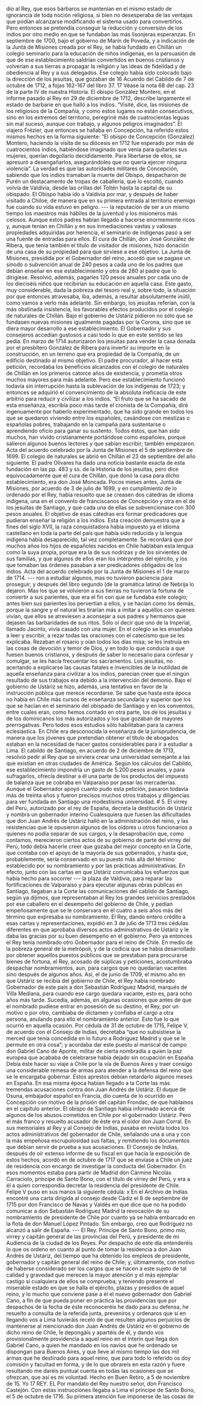 dio al Rey, que esos bárbaros se mantenían en el mismo estado de ignorancia de toda noción religiosa, si bien no desesperaba de las ventajas que podían alcanzarse modificando el sistema usado para convertirlos. Pero entonces se pretendía conseguir la reducción y conversión de los indios por otro medio en que se fundaban las más lisonjeras esperanzas. En septiembre de 1700, bajo el gobierno de Marín de Poveda, y a indicación de la Junta de Misiones creada por el Rey, se había fundado en Chillán un colegio seminario para la educación de niños indígenas, en la persuasión de que de ese establecimiento saldrían convertidos en buenos cristianos y volverían a sus tierras a propagar la religión y las ideas de fidelidad y de obediencia al Rey y a sus delegados. Ese colegio había sido colocado bajo la dirección de los jesuitas, que gozaban de 16 Acuerdo del Cabildo de 7 de octubre de 1712, a fojas 162-167 del libro 37. 17 Véase la nota 68 del cap. 23 de la parte IV de nuestra Historia. El obispo González Montero, en el informe pasado al Rey en 29 de diciembre de 1712, describe largamente el estado de barbarie en que halló a los indios. “Visité, dice, las misiones de los religiosos de la Compañía, y como estos lugares no están consecutivos, sino en los extremos del territorio, peregriné más de cuatrocientas leguas sin mal suceso, aunque con trabajo, y algunos peligros imaginados”. El viajero Frézier, que entonces se hallaba en Concepción, ha referido estos mismos hechos en la forma siguiente: “El obispo de Concepción (González) Montero, haciendo la visita de su diócesis en 1712 fue esperado por más de cuatrocientos indios, habiéndose imaginado que venía para quitarles sus mujeres, querían degollarlo decididamente. Para libertarse de ellos, se apresuró a desengañarlos, asegurándoles que no quería ejercer ninguna violencia”. La verdad es que las autoridades militares de Concepción, sabiendo que los indios tramaban la muerte del Obispo, despacharon de Purén un destacamento de tropas de caballería, que lo escoltó, cuando volvía de Valdivia, desde las orillas del Toltén hasta la capital de su obispado. El Obispo había ido a Valdivia por mar, y después de haber visitado a Chiloé, de manera que en su primera entrada al territorio enemigo fue cuando su vida estuvo en peligro. --- la reputación de ser a un mismo tiempo los maestros más hábiles de la juventud y los misioneros más celosos. Aunque estos padres habían llegado a hacerse enormemente ricos y, aunque tenían en Chillán y en sus inmediaciones vastas y valiosas propiedades adquiridas por herencia, el seminario de indígenas pasó a ser una fuente de entradas para ellos. El cura de Chillán, don José González de Ribera, que tenía también el título de visitador de misiones, hizo donación de una casa de su propiedad para que sirviese a ese objetivo. La Junta de Misiones, presidida por el Gobernador del reino, acordó que se pagase un sínodo o subvención anual de 240 pesos a cada uno de los padres que debían enseñar en ese establecimiento y otra de 280 al padre que lo dirigiese. Resolvió, además, pagarles 120 pesos anuales por cada uno de los dieciséis niños que recibirían su educación en aquella casa. Este gasto, muy considerable, dada la pobreza del tesoro real y, sobre todo, la situación por que entonces atravesaba, iba, además, a resultar absolutamente inútil, como vamos a verlo más adelante. Sin embargo, los jesuitas referían, con la más obstinada insistencia, los favorables efectos producidos por el colegio de naturales de Chillán. Bajo el gobierno de Ustáriz pidieron no sólo que se fundasen nuevas misiones igualmente pagadas por la Corona, sino que se diera mayor desarrollo a ese establecimiento. El Gobernador y sus consejeros accedían gustosos a casi todo lo que en este sentido se les pedía. En marzo de 1714 autorizaron los jesuitas para vender la casa donada por el presbítero González de Ribera para invertir su importe en la construcción, en un terreno que era propiedad de la Compañía, de un edificio destinado al mismo objetivo. El padre procurador, al hacer esta petición, recordaba los beneficios alcanzados con el colegio de naturales de Chillán en los primeros catorce años de existencia, y prometía otros muchos mayores para más adelante. Pero ese establecimiento funcionó todavía sin interrupción hasta la sublevación de los indígenas de 1723; y entonces se adquirió el convencimiento de la absoluta ineficacia de este arbitrio para reducir y civilizar a los indios. “El fruto que se ha sacado de esta enseñanza, escribía poco más tarde el cronista de la Compañía, diré ingenuamente por haberlo experimentado, que ha sido grande en todos los que se quedaron viviendo entre los españoles, casándose con mestizas o españolas pobres, trabajando en la campaña para sustentarse o aprendiendo oficio para ganar su sustento. Todos éstos, que han sido muchos, han vivido cristianamente portándose como españoles, porque salieron algunos buenos lectores y que sabían escribir; también empezaron. Acta del acuerdo celebrado por la Junta de Misiones el 5 de septiembre de 1699. El colegio de naturales se abrió en Chillán el 23 de septiembre del año siguiente. El padre Olivares ha dado una noticia bastante exacta de esta fundación en las pp. 483 y ss. de la Historia de los jesuitas, pero dice equivocadamente que el cura de Chillán, que donó la casa para dicho establecimiento, era don José Moncada. Pocos meses antes, Junta de Misiones, por acuerdo de 3 de julio de 1699, y en cumplimiento de lo ordenado por el Rey, había resuelto que se creasen dos cátedras de idioma indígena, una en el convento de franciscanos de Concepción y otra en el de los jesuitas de Santiago, y que cada una de ellas se subvencionase con 300 pesos anuales. El objetivo de esas cátedras era formar predicadores que pudieran enseñar la religión a los indios. Esta creación demuestra que a fines del siglo XVII, la raza conquistadora había impuesto ya el idioma castellano en toda la parte del país que había sido reducida y la lengua indígena había desaparecido, tal vez completamente. Se recordará que por muchos años los hijos de españoles nacidos en Chile hablaban esta lengua como la suya propia, porque era la de sus nodrizas y de los sirvientes de sus familias, y que algunos de ellos eran los intérpretes del ejército, y los que tomaban las órdenes pasaban a ser predicadores obligados de los indios. Acta del acuerdo celebrado por la Junta de Misiones el 1 de marzo de 1714. --- ron a estudiar algunos, mas no tuvieron paciencia para proseguir, y después del libro segundo (de la gramática latina) de Nebrija lo dejaron. Mas los que se volvieron a sus tierras no tuvieron la fortuna de convertir a sus parientes, que era el fin con que se fundaba este colegio; antes bien sus parientes los pervertían a ellos, y se hacían como los demás, porque la sangre y el natural les tirarían más a imitar a aquéllos con quienes vivían, que ellos se atreviesen a aconsejar a sus padres y hermanos que dejasen las barbaridades de sus ritos. Sólo oí decir que uno de la Imperial, llamado Jacinto, vivía casado con una mujer. En el colegio se les enseñaba a leer y escribir, a rezar todas las oraciones con el catecismo que se les explicaba. Rezaban el rosario y oían todos los días misa; se les instruía en las cosas de devoción y temor de Dios, y en todo lo que conducía a que fuesen buenos cristianos, y después de saber lo necesario para confesar y comulgar, se les hacía frecuentar los sacramentos. Los jesuitas, no acertando a explicarse las causas fatales e invencibles de la inutilidad de aquella enseñanza para civilizar a los indios, parecían creer que el ningún resultado de sus trabajos era debido a la intervención del demonio. Bajo el gobierno de Ustáriz se hizo, además, una tentativa en favor de la instrucción pública que merece recordarse. Se sabe que hasta esta época no había en Chile más cursos de enseñanza secundaria y superior que los que se hacían en el seminario del obispado de Santiago y en los conventos, entre cuales eran, como hemos contado en otra parte, los de los jesuitas y de los dominicanos los más autorizados y los que gozaban de mayores prerrogativas. Pero todos esos estudios sólo habilitaban para la carrera eclesiástica. En Chile era desconocida la enseñanza de la jurisprudencia, de manera que los jóvenes que pretendían obtener el título de abogados estaban en la necesidad de hacer gastos considerables para ir a estudiar a Lima. El cabildo de Santiago, en acuerdo de 2 de diciembre de 1713, resolvió pedir al Rey que se sirviera crear una universidad semejante a las que existían en otras ciudades de América. Según los cálculos del Cabildo, ese establecimiento impondría un gasto de 5.200 pesos anuales, y para sufragarlos, ofrecía destinar a él una parte de los productos del impuesto de balanza que se cobraba en Valparaíso por pesar las mercaderías. Aunque el Gobernador apoyó cuanto pudo esta petición, pasaron todavía más de treinta años y fueron precisos muchos otros trabajos y diligencias para ver fundada en Santiago una modestísima universidad. # 5. El virrey del Perú, autorizado por el rey de España, decreta la destitución de Ustáriz y nombra un gobernador interino Cualesquiera que fuesen las dificultades que don Juan Andrés de Ustáriz halló en la administración del reino, y las resistencias que le opusieron algunos de los oidores u otros funcionarios a quienes no podía separar de sus cargos, y la desaprobación que, como contamos, merecieron ciertos actos de su gobierno de parte del virrey del Perú, todo debía hacerle creer que gozaba del mejor concepto en la Corte, que contaba con el apoyo de la mayoría de sus gobernados, y hasta que, probablemente, sería conservado en su puesto más allá del término establecido por su nombramiento y por las prácticas administrativas. En efecto, junto con las cartas en que Ustáriz comunicaba los esfuerzos que había hecho para socorrer --- la plaza de Valdivia, para reparar las fortificaciones de Valparaíso y para ejecutar algunas obras públicas en Santiago, llegaban a la Corte las comunicaciones del cabildo de Santiago, según ya dijimos, que representaban al Rey los grandes servicios prestados por ese caballero en el desempeño del gobierno de Chile, y pedían empeñosamente que se le conservara en él cuatro a seis años más del término que expresaba su nombramiento. El Rey, dando entero crédito a esas cartas y representaciones, expidió en 3 de julio de 1713 tres cédulas diferentes en que aprobaba diversos actos administrativos de Ustáriz y le daba las gracias por su buen desempeño en el gobierno. Pero ya entonces el Rey tenía nombrado otro Gobernador para el reino de Chile. En medio de la pobreza general de la metrópoli, y de la codicia que se había desarrollado por obtener aquellos puestos públicos que se prestaban para procurarse bienes de fortuna, el Rey, acosado de súplicas y peticiones, acostumbraba despachar nombramientos, aun, para cargos que no quedarían vacantes sino después de algunos años. Así, el de junio de 1709, el mismo año en que Ustáriz se recibía del gobierno de Chile, el Rey había nombrado Gobernador de este país a don Sebastián Rodríguez Madrid, marqués de Villa Mediana, para cuando ese cargo quedara vacante, esto es, para ocho años más tarde. Sucedía, además, en algunas ocasiones que antes de que el nombrado pudiese entrar en posesión de su destino, el Rey, por un motivo o por otro, cambiaba de dictamen y confiaba el cargo a otra persona, anulando para ello el nombramiento anterior. Esto fue lo que ocurrió en aquella ocasión. Por cédula de 31 de octubre de 1715, Felipe V, de acuerdo con el Consejo de Indias, decretaba “que no subsistiese la merced que tenía concedida en lo futuro a Rodriguez Madrid y que se le permute en otra cosa”; y acordaba dar este puesto al mariscal de campo don Gabriel Cano de Aponte, militar de cierta nombradía a quien la paz europea que acababa de celebrarse había dejado sin ocupación en España. Debía éste hacer su viaje a Chile por la vía de Buenos Aires y traer consigo una considerable remesa de armas para atender a la defensa del reino que se le encargaba gobernar. Estos aprestos debían retardarlo algunos meses en España. En esa misma época habían llegado a la Corte las más tremendas acusaciones contra don Juan Andrés de Ustáriz. El duque de Osuna, embajador español en Francia, dio cuenta de lo ocurrido en Concepción con motivo de la prisión del capitán Frondac, de que hablamos en el capítulo anterior. El obispo de Santiago había informado acerca de algunos de los abusos cometidos en Chile por el gobernador Ustáriz. Pero el más franco y resuelto acusador de éste era el oidor don Juan Corral. En sus memoriales al Rey y al Consejo de Indias, pasaba en revista todos los actos administrativos del gobernador de Chile, señalando una a una y con la más empeñosa escrupulosidad sus faltas, y remitiendo los documentos que debían servir de prueba a sus acusaciones. El Consejo de Indias, después de oír extenso informe de su fiscal en que hacía la exposición de estos hechos, acordó en de octubre de 1717 que se enviase a Chile un juez de residencia con encargo de investigar la conducta del Gobernador. En esos momentos estaba para partir de Madrid don Cármine Nicolás Carraciolo, príncipe de Santo Bono, con el título de virrey del Perú, y era a él a quien correspondía decretar la residencia del presidente de Chile. Felipe V puso en sus manos la siguiente cédula: x En el Archivo de Indias encontré una carta dirigida al consejo desde Cádiz el 8 de septiembre de 1715 por don Francisco de Navas y Valdés en que dice que no ha podido comunicar a don Sebastián Rodriguez Madrid la revocación de su nombramiento de presidente de Chile por cuanto ya se había embarcado en la flota de don Manuel López Pintado. Sin embargo, creo que Rodríguez no alcanzó a salir de España. --- El Rey. Príncipe de Santo Bono, primo mío, virrey y capitán general de las provincias del Perú, y presidente de mi Audiencia de la ciudad de los Reyes. Por despacho de este día entenderéis lo que os ordeno en cuanto al punto de tomar la residencia a don Juan Andrés de Ustáriz, del tiempo que ha obtenido los empleos de presidente, gobernador y capitán general del reino de Chile; y, últimamente, con motivo de haberse considerado ser los cargos que se hacen a este sujeto de tal calidad y gravedad que merecen la mayor atención y el más ejemplar castigo si cualquiera de ellos se comprueba; y teniendo presente el miserable estado en que se halla el ejército, plazas y presidios de aquel reino, y lo mucho que conviene pase a él el nuevo gobernador don Gabriel Cano, a fin de que pueda poner en práctica las providencias que por despachos de la fecha de éste reconoceréis he dado para su defensa, he resuelto a consulta de la referida junta, preveniros y ordenaros que si en llegando vos a Lima tuvieráis recelo de que resulten algunos perjuicios de mantenerse al mencionado don Juan Andrés de Ustáriz en el gobierno de dicho reino de Chile, le depongáis y apartéis de él, y dando vos provisionalmente providencia a aquel reino en el ínterin que llega don Gabriel Cano, a quien he mandado en los navíos que he ordenado se dispongan para Buenos Aires, y que lleve al mismo tiempo las dos mil armas que he destinado para aquel reino, que para todo lo referido os doy comisión y facultad en forma, y de lo que obrareis en esta razón y fuere resultando me daréis puntual cuenta en todas las ocasiones que se ofrezcan, que así es mi voluntad. Hecho en Buen Retiro, a 5 de noviembre de 15. Yo 17 REY. EL Por mandato del Rey nuestro señor, don Francisco Castejón. Con estas instrucciones llegaba a Lima el príncipe de Santo Bono, el 5 de octubre de 1716. Su primera atención fue imponerse de las cosas de